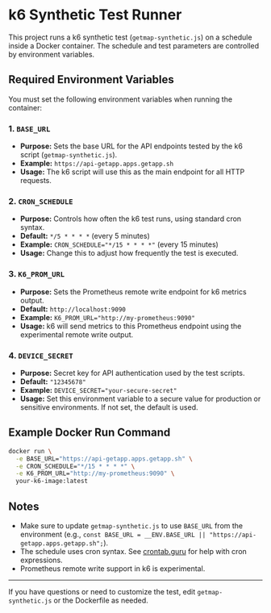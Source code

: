 # k6 Synthetic Test Runner

This project runs a k6 synthetic test (`getmap-synthetic.js`) on a schedule inside a Docker container. The schedule and test parameters are controlled by environment variables.

## Required Environment Variables

You must set the following environment variables when running the container:

### 1. `BASE_URL`
- **Purpose:** Sets the base URL for the API endpoints tested by the k6 script (`getmap-synthetic.js`).
- **Example:** `https://api-getapp.apps.getapp.sh`
- **Usage:** The k6 script will use this as the main endpoint for all HTTP requests.

### 2. `CRON_SCHEDULE`
- **Purpose:** Controls how often the k6 test runs, using standard cron syntax.
- **Default:** `*/5 * * * *` (every 5 minutes)
- **Example:** `CRON_SCHEDULE="*/15 * * * *"` (every 15 minutes)
- **Usage:** Change this to adjust how frequently the test is executed.

### 3. `K6_PROM_URL`
- **Purpose:** Sets the Prometheus remote write endpoint for k6 metrics output.
- **Default:** `http://localhost:9090`
- **Example:** `K6_PROM_URL="http://my-prometheus:9090"`
- **Usage:** k6 will send metrics to this Prometheus endpoint using the experimental remote write output.

### 4. `DEVICE_SECRET`
- **Purpose:** Secret key for API authentication used by the test scripts.
- **Default:** `"12345678"`
- **Example:** `DEVICE_SECRET="your-secure-secret"`
- **Usage:** Set this environment variable to a secure value for production or sensitive environments. If not set, the default is used.
 
## Example Docker Run Command

```sh
docker run \
  -e BASE_URL="https://api-getapp.apps.getapp.sh" \
  -e CRON_SCHEDULE="*/15 * * * *" \
  -e K6_PROM_URL="http://my-prometheus:9090" \
  your-k6-image:latest
```


## Notes
- Make sure to update `getmap-synthetic.js` to use `BASE_URL` from the environment (e.g., `const BASE_URL = __ENV.BASE_URL || "https://api-getapp.apps.getapp.sh";`).
- The schedule uses cron syntax. See [crontab.guru](https://crontab.guru/) for help with cron expressions.
- Prometheus remote write support in k6 is experimental.

---

If you have questions or need to customize the test, edit `getmap-synthetic.js` or the Dockerfile as needed.
